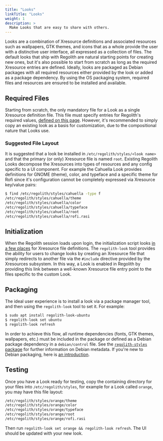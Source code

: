 ```yaml
---
title: "Looks"
linkTitle: "Looks"
weight: 1
description: >
  Make Looks that are easy to share with others.
---
```


Looks are a combination of Xresource definitions and associated resources such as wallpapers, GTK themes, and icons that as a whole provide the user with a distinctive user interface, all expressed as a collection of files.  The default looks that ship with Regolith are natural starting points for creating new ones, but it's also possible to start from scratch as long as the required Xresource entries are defined.  Ideally, looks are packaged as Debian packages with all required resources either provided by the look or added as a package dependency.  By using the OS packaging system, required files and resources are ensured to be installed and available.

## Required Files

Starting from scratch, the only mandatory file for a Look as a single Xresource definition file.  This file must specify entries for Regolith's required values, [defined on this page](../../reference/xresources).  However, it's recommended to simply copy an existing look as a basis for customization, due to the compositional nature that Looks use.  

### Suggested File Layout

It is suggested that a look be installed in `/etc/regolith/styles/<look name>` and that the primary (or only) Xresource file is named `root`.  Existing Regolith Looks decompose the Xresources into types of resources and any config specific to a UI component.  For example the Cahuella Look provides definitions for GNOME (theme), color, and typeface and a specific theme for Rofi since it's configuration cannot be completely expressed via Xresource key/value pairs:

```bash
$ find /etc/regolith/styles/cahuella -type f
/etc/regolith/styles/cahuella/theme
/etc/regolith/styles/cahuella/color
/etc/regolith/styles/cahuella/typeface
/etc/regolith/styles/cahuella/root
/etc/regolith/styles/cahuella/rofi.rasi
```

## Initialization

When the Regolith session loads upon login, the initialization script looks [in a few places](../../customize/styles/#loading-order) for Xresource file definitions.  The `regolith-look` tool provides the ability for users to change looks by creating an Xresource file that simply redirects to another file via the `#include` directive provided by the Xresources subsystem.  In this way, a Look is enabled in Regolith by providing this link between a well-known Xresource file entry point to the files specific to the custom Look.

## Packaging

The ideal user experience is to install a look via a package manager tool, and then using the `regolith-look` tool to set it.  For example:

```bash
$ sudo apt install regolith-look-ubuntu
$ regolith-look set ubuntu
$ regolith-look refresh
```

In order to achieve this flow, all runtime dependencies (fonts, GTK themes, wallpapers, etc.) must be included in the package or defined as a Debian package dependency in a `debian/control` file.  See the [`regolith-styles` package](https://github.com/regolith-linux/regolith-styles/tree/master/debian) for further information on Debian metadata.  If you're new to Debian packaging, here is [an introduction](https://wiki.debian.org/BuildingTutorial).

## Testing

Once you have a Look ready for testing, copy the containing directory for your files into `/etc/regolith/styles`, for example for a Look called `orange`, you may have this file layout:

```bash
/etc/regolith/styles/orange/theme
/etc/regolith/styles/orange/color
/etc/regolith/styles/orange/typeface
/etc/regolith/styles/orange/root
/etc/regolith/styles/orange/rofi.rasi
```

Then run `regolith-look set orange && regolith-look refresh`.  The UI should be updated with your new look.